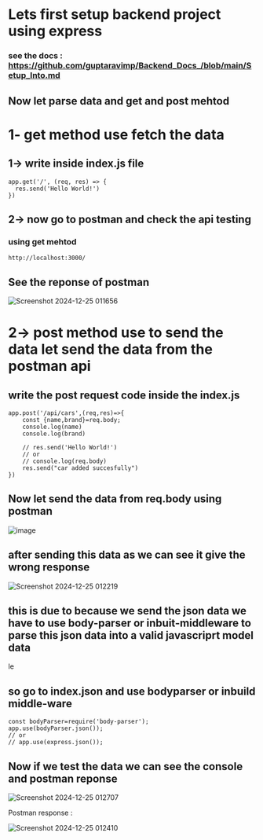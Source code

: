 # Lets first setup backend project using express 
### see the docs : https://github.com/guptaravimp/Backend_Docs_/blob/main/Setup_Into.md
## Now let parse data and get and post mehtod 
# 1- get method use fetch the data 
## 1-> write inside index.js file
```
app.get('/', (req, res) => {
  res.send('Hello World!')
})
```
## 2-> now go to postman and check the api testing 
### using get mehtod 
```
http://localhost:3000/
```
## See the reponse of postman 
![Screenshot 2024-12-25 011656](https://github.com/user-attachments/assets/e2aaaec2-c5be-4650-b06e-a77dbb55ace5)

# 2-> post method use to send the data let send the data from the postman api 
## write the post request code inside the index.js
```
app.post('/api/cars',(req,res)=>{
    const {name,brand}=req.body;
    console.log(name)
    console.log(brand)
   
    // res.send('Hello World!')
    // or 
    // console.log(req.body)
    res.send("car added succesfully")
})
```
## Now let send the data from req.body using postman 

![image](https://github.com/user-attachments/assets/f52064ef-fedb-4a6b-a944-0524fa07e512)
## after sending this data as we can see it give the wrong response 

![Screenshot 2024-12-25 012219](https://github.com/user-attachments/assets/7933e956-ad13-4fa8-ac93-152e95439ec0)

## this is due to because we send the json data we have to use body-parser or inbuit-middleware to parse this json data into a valid javascriprt model data 
le
## so go to index.json and use bodyparser or inbuild middle-ware 
```
const bodyParser=require('body-parser');
app.use(bodyParser.json());
// or 
// app.use(express.json());
```
## Now if we test the data we can see the console and postman reponse 

![Screenshot 2024-12-25 012707](https://github.com/user-attachments/assets/721b76e2-9a58-4385-8ab9-2f6c61b850f3)

Postman response : 

![Screenshot 2024-12-25 012410](https://github.com/user-attachments/assets/63899189-a2c1-44f9-aabd-49f5e53921d1)






